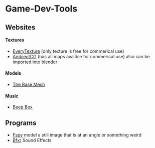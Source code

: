 # Game-Dev-Tools






## Websites
#### Textures
- [EveryTexture](https://everytexture.com/) (only texture is free for commerical use)
- [AmbientCG](https://ambientcg.com/) (has all maps availble for commerical use) also can be imported into blender
#### Models
- [The Base Mesh](https://www.thebasemesh.com/)
#### Music
- [Beep Box](https://www.beepbox.co/)


## Programs
- [Fspy](https://fspy.io/) model a still image that is at an angle or something weird
- [Bfxr](https://www.bfxr.net/) Sound Effects
